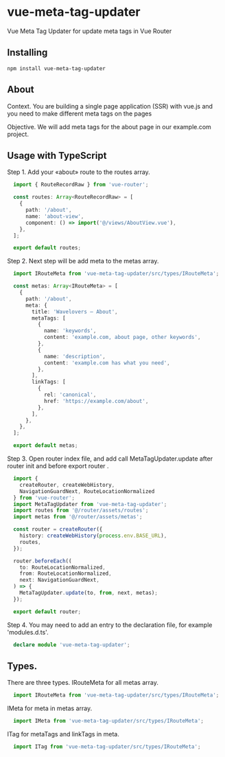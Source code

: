 # vue-meta-tag-updater
Vue Meta Tag Updater for update meta tags in Vue Router

## Installing

`npm install vue-meta-tag-updater`

## About

Context.
You are building a single page application (SSR) with vue.js and you
need to make different meta tags on the pages

Objective.
We will add meta tags for the about page in our example.com project.

## Usage with TypeScript

Step 1.
Add your «about» route to the routes array.

```ts
  import { RouteRecordRaw } from 'vue-router';

  const routes: Array<RouteRecordRaw> = [
    {
      path: '/about',
      name: 'about-view',
      component: () => import('@/views/AboutView.vue'),
    },
  ];

  export default routes;
```

Step 2.
Next step will be add meta to the metas array.

```ts
  import IRouteMeta from 'vue-meta-tag-updater/src/types/IRouteMeta';

  const metas: Array<IRouteMeta> = [
    {
      path: '/about',
      meta: {
        title: 'Wavelovers – About',
        metaTags: [
          {
            name: 'keywords',
            content: 'example.com, about page, other keywords',
          },
          {
            name: 'description',
            content: 'example.com has what you need',
          },
        ],
        linkTags: [
          {
            rel: 'canonical',
            href: 'https://example.com/about',
          },
        ],
      },
    },
  ];

  export default metas;
```

Step 3.
Open router index file, and add call MetaTagUpdater.update 
after router init and before export router .

```ts
  import {
    createRouter, createWebHistory,
    NavigationGuardNext, RouteLocationNormalized
  } from 'vue-router';
  import MetaTagUpdater from 'vue-meta-tag-updater';
  import routes from '@/router/assets/routes';
  import metas from '@/router/assets/metas';

  const router = createRouter({
    history: createWebHistory(process.env.BASE_URL),
    routes,
  });

  router.beforeEach((
    to: RouteLocationNormalized,
    from: RouteLocationNormalized,
    next: NavigationGuardNext,
  ) => {
    MetaTagUpdater.update(to, from, next, metas);
  });

  export default router;
```

Step 4.
You may need to add an entry to the declaration file, for example 'modules.d.ts'.

```ts
  declare module 'vue-meta-tag-updater';
```

## Types.
There are three types. IRouteMeta for all metas array.

```ts
  import IRouteMeta from 'vue-meta-tag-updater/src/types/IRouteMeta';
```

IMeta for meta in metas array.

```ts
  import IMeta from 'vue-meta-tag-updater/src/types/IRouteMeta';
```

ITag for metaTags and linkTags in meta.

```ts
  import ITag from 'vue-meta-tag-updater/src/types/IRouteMeta';
```
